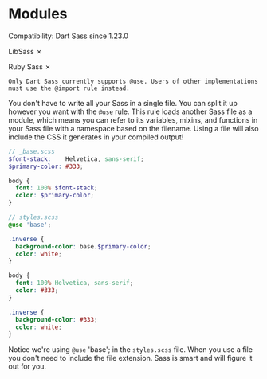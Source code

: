 # Modules

Compatibility:
Dart Sass
    since 1.23.0

LibSass
    ✗

Ruby Sass
    ✗

    Only Dart Sass currently supports @use. Users of other implementations must use the @import rule instead.

You don't have to write all your Sass in a single file. You can split it up however you want with the `@use` rule. This rule loads another Sass file as a module, which means you can refer to its variables, mixins, and functions in your Sass file with a namespace based on the filename. Using a file will also include the CSS it generates in your compiled output!

```scss
// _base.scss
$font-stack:    Helvetica, sans-serif;
$primary-color: #333;

body {
  font: 100% $font-stack;
  color: $primary-color;
}

// styles.scss
@use 'base';

.inverse {
  background-color: base.$primary-color;
  color: white;
}
```

```css
body {
  font: 100% Helvetica, sans-serif;
  color: #333;
}

.inverse {
  background-color: #333;
  color: white;
}
```

Notice we're using `@use` 'base'; in the `styles.scss` file. When you use a file you don't need to include the file extension. Sass is smart and will figure it out for you.